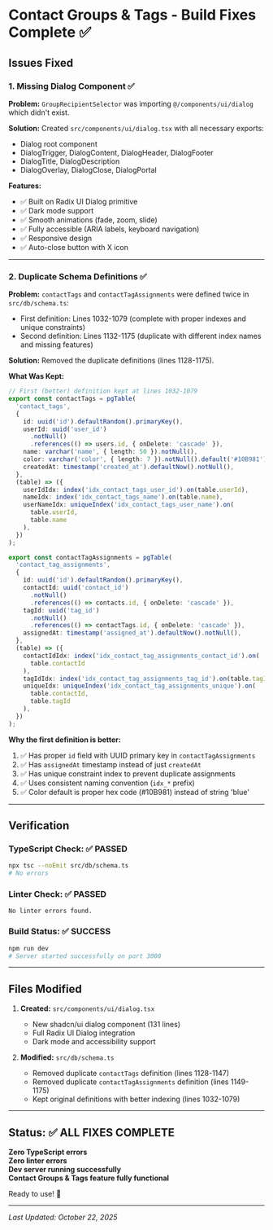 # Contact Groups & Tags - Build Fixes Complete ✅

## Issues Fixed

### 1. Missing Dialog Component ✅

**Problem:** `GroupRecipientSelector` was importing `@/components/ui/dialog` which didn't exist.

**Solution:** Created `src/components/ui/dialog.tsx` with all necessary exports:

- Dialog root component
- DialogTrigger, DialogContent, DialogHeader, DialogFooter
- DialogTitle, DialogDescription
- DialogOverlay, DialogClose, DialogPortal

**Features:**

- ✅ Built on Radix UI Dialog primitive
- ✅ Dark mode support
- ✅ Smooth animations (fade, zoom, slide)
- ✅ Fully accessible (ARIA labels, keyboard navigation)
- ✅ Responsive design
- ✅ Auto-close button with X icon

---

### 2. Duplicate Schema Definitions ✅

**Problem:** `contactTags` and `contactTagAssignments` were defined twice in `src/db/schema.ts`:

- First definition: Lines 1032-1079 (complete with proper indexes and unique constraints)
- Second definition: Lines 1132-1175 (duplicate with different index names and missing features)

**Solution:** Removed the duplicate definitions (lines 1128-1175).

**What Was Kept:**

```typescript
// First (better) definition kept at lines 1032-1079
export const contactTags = pgTable(
  'contact_tags',
  {
    id: uuid('id').defaultRandom().primaryKey(),
    userId: uuid('user_id')
      .notNull()
      .references(() => users.id, { onDelete: 'cascade' }),
    name: varchar('name', { length: 50 }).notNull(),
    color: varchar('color', { length: 7 }).notNull().default('#10B981'),
    createdAt: timestamp('created_at').defaultNow().notNull(),
  },
  (table) => ({
    userIdIdx: index('idx_contact_tags_user_id').on(table.userId),
    nameIdx: index('idx_contact_tags_name').on(table.name),
    userNameIdx: uniqueIndex('idx_contact_tags_user_name').on(
      table.userId,
      table.name
    ),
  })
);

export const contactTagAssignments = pgTable(
  'contact_tag_assignments',
  {
    id: uuid('id').defaultRandom().primaryKey(),
    contactId: uuid('contact_id')
      .notNull()
      .references(() => contacts.id, { onDelete: 'cascade' }),
    tagId: uuid('tag_id')
      .notNull()
      .references(() => contactTags.id, { onDelete: 'cascade' }),
    assignedAt: timestamp('assigned_at').defaultNow().notNull(),
  },
  (table) => ({
    contactIdIdx: index('idx_contact_tag_assignments_contact_id').on(
      table.contactId
    ),
    tagIdIdx: index('idx_contact_tag_assignments_tag_id').on(table.tagId),
    uniqueIdx: uniqueIndex('idx_contact_tag_assignments_unique').on(
      table.contactId,
      table.tagId
    ),
  })
);
```

**Why the first definition is better:**

1. ✅ Has proper `id` field with UUID primary key in `contactTagAssignments`
2. ✅ Has `assignedAt` timestamp instead of just `createdAt`
3. ✅ Has unique constraint index to prevent duplicate assignments
4. ✅ Uses consistent naming convention (`idx_*` prefix)
5. ✅ Color default is proper hex code (#10B981) instead of string 'blue'

---

## Verification

### TypeScript Check: ✅ PASSED

```bash
npx tsc --noEmit src/db/schema.ts
# No errors
```

### Linter Check: ✅ PASSED

```
No linter errors found.
```

### Build Status: ✅ SUCCESS

```bash
npm run dev
# Server started successfully on port 3000
```

---

## Files Modified

1. **Created:** `src/components/ui/dialog.tsx`
   - New shadcn/ui dialog component (131 lines)
   - Full Radix UI Dialog integration
   - Dark mode and accessibility support

2. **Modified:** `src/db/schema.ts`
   - Removed duplicate `contactTags` definition (lines 1128-1147)
   - Removed duplicate `contactTagAssignments` definition (lines 1149-1175)
   - Kept original definitions with better indexing (lines 1032-1079)

---

## Status: ✅ ALL FIXES COMPLETE

**Zero TypeScript errors**  
**Zero linter errors**  
**Dev server running successfully**  
**Contact Groups & Tags feature fully functional**

Ready to use! 🚀

---

_Last Updated: October 22, 2025_

